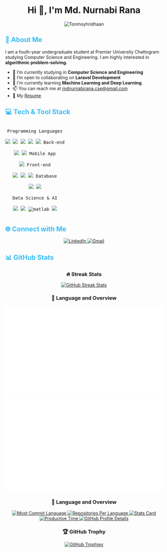 <h1 align="center">Hi 👋, I'm Md. Nurnabi Rana</h1>
<p align="center">
  <img src="https://readme-typing-svg.herokuapp.com?color=36BCF7FF&lines=Competetive+Programmer;Machine+Learning+Enthusiasts&center=true&width=500&height=45" alt="Tonmoyhridhaan">
</p>

<h2 style="color: #36BCF7FF;"> 💫 About Me</h2> 
<p>I am a fouth-year undergraduate student at Premier University Chattogram studying Computer Science and Engineering. I am highly interested in <strong>algorithmic problem-solving.</strong></p>  

<ul>  
  <li>🔭 I’m currently studying in <strong>Computer Science and Engineering</strong></li>
  <li>👯 I’m open to collaborating on <strong>Laravel Development</strong></li>  
  <li>🌱 I'm currently learning <strong>Machine Learning and Deep Learning</strong>.</li>  
  <li>📫 You can reach me at <a href="mailto:mdnurnabirana.cse@gmail.com">mdnurnabirana.cse@gmail.com</a></li>  
  <li>📄 My <a href="https://flowcv.com/resume/m4ehnskgfd">Resume</a></li>  
</ul>

<h2 style="color: #36BCF7FF;">💻 Tech & Tool Stack</h2>
<div>
  <p style="display: inline-block;" align="center">
    <kbd>
      <kbd>Programming Languages</kbd><br><br>
      <img width="30px" src="https://cdn.jsdelivr.net/gh/devicons/devicon/icons/cplusplus/cplusplus-original.svg" />
      <img width="30px" src="https://cdn.jsdelivr.net/gh/devicons/devicon/icons/python/python-original.svg" />
      <img width="30px" src="https://cdn.jsdelivr.net/gh/devicons/devicon/icons/java/java-plain.svg" />
      <img width="30px" src="https://cdn.jsdelivr.net/gh/devicons/devicon/icons/dart/dart-original.svg" />
      <img width="30px" src="https://cdn.jsdelivr.net/gh/devicons/devicon/icons/javascript/javascript-original.svg" />
    </kbd>
    <kbd>
      <kbd>Back-end</kbd><br><br>
      <img width="30px" src="https://cdn.jsdelivr.net/npm/simple-icons@13.13.0/icons/php.svg" />
      <img width="30px" src="https://cdn.jsdelivr.net/npm/simple-icons@13.13.0/icons/laravel.svg" />
    </kbd>
    <kbd>
      <kbd>Mobile App</kbd><br><br>
      <img width="30px" src="https://cdn.jsdelivr.net/gh/devicons/devicon/icons/flutter/flutter-plain.svg" />
    </kbd>
    <kbd>
      <kbd>Front-end</kbd><br><br>
      <img width="30px" src="https://cdn.jsdelivr.net/gh/devicons/devicon/icons/html5/html5-original.svg" />
      <img width="30px" src="https://cdn.jsdelivr.net/gh/devicons/devicon/icons/css3/css3-plain-wordmark.svg" />
      <img width="30px" src="https://cdn.jsdelivr.net/gh/devicons/devicon/icons/bootstrap/bootstrap-plain.svg" />
    </kbd>
    <kbd>
      <kbd>Database</kbd><br><br>
      <img width="30px" src="https://cdn.jsdelivr.net/gh/devicons/devicon/icons/mysql/mysql-original.svg" />
      <img width="30px" src="https://cdn.jsdelivr.net/gh/devicons/devicon/icons/postgresql/postgresql-original.svg" />
    </kbd>
    <br><br>
    <kbd>
      <kbd>Data Science & AI</kbd><br><br>
      <img width="30px" src="https://cdn.jsdelivr.net/gh/devicons/devicon/icons/numpy/numpy-original.svg" />
      <img width="30px" src="https://cdn.jsdelivr.net/gh/devicons/devicon/icons/pandas/pandas-original.svg" />
      <img title="matlab" width="30px" src="https://cdn.jsdelivr.net/gh/devicons/devicon/icons/matlab/matlab-original.svg" />
      <img width="30px" src="https://cdn.jsdelivr.net/gh/devicons/devicon/icons/tensorflow/tensorflow-original.svg" />
    </kbd>
  </p>
</div>

<h2 style="color: #36BCF7FF;">🌐 Connect with Me</h2>
<p align="center">
  <a href="https://www.linkedin.com/in/md-nurnabi-rana-4a2413187/" target="_blank">
    <img src="https://skillicons.dev/icons?i=linkedin&theme=dark" alt="LinkedIn" />
  </a>
  <a href="mailto:mdnurnabirana.cse@gmail.com" target="_blank">
    <img src="https://skillicons.dev/icons?i=gmail&theme=dark" alt="Gmail" />
  </a>
</p>

<h2 style="color: #36BCF7FF;">📊 GitHub Stats</h2>

<!-- Section 1: Streak Stats -->
<div align="center">
  <h3>🔥 Streak Stats</h3>
  <a href="https://github.com/mdnurnabirana">
    <img src="https://github-readme-streak-stats.herokuapp.com?user=mdnurnabirana&theme=dark" alt="GitHub Streak Stats" />
  </a>
</div>

<!-- Section 2: Language and Overview Stats -->
<div align="center">
  <h3>📜 Language and Overview</h3>
  <a align="center" href="https://github.com/mdnurnabirana/github-stats">
    <img src="https://github.com/mdnurnabirana/github-stats/blob/master/generated/overview.svg#gh-dark-mode-only" alt="GitHub Overview Stats" />
    <img src="https://github.com/mdnurnabirana/github-stats/blob/master/generated/languages.svg#gh-dark-mode-only" alt="GitHub Languages Stats" />
  </a>
</div>

<!-- Section 3: Profile Details & Overview -->
<div align="center">
  <h3>📜 Language and Overview</h3>
  <a href="https://github.com/mdnurnabirana/github-stats">
    <img src="http://github-profile-summary-cards.vercel.app/api/cards/most-commit-language?username=mdnurnabirana&theme=dark" alt="Most Commit Language" />
    <img src="http://github-profile-summary-cards.vercel.app/api/cards/repos-per-language?username=mdnurnabirana&theme=dark" alt="Repositories Per Language" /> 
    <img src="http://github-profile-summary-cards.vercel.app/api/cards/stats?username=mdnurnabirana&theme=dark" alt="Stats Card" />
    <img src="http://github-profile-summary-cards.vercel.app/api/cards/productive-time?username=mdnurnabirana&theme=dark&utcOffset=6" alt="Productive Time" />
    <img src="http://github-profile-summary-cards.vercel.app/api/cards/profile-details?username=mdnurnabirana&theme=dark" alt="GitHub Profile Details" />
  </a>
</div>

<!-- Section 3: GitHub Trophy -->
<div align="center">
  <h3>🏆 GitHub Trophy</h3>
  <a href="https://github.com/ryo-ma/github-profile-trophy">
    <img src="https://github-profile-trophy.vercel.app/?username=mdnurnabirana" alt="GitHub Trophies" />
  </a>
</div>
